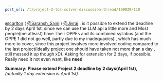 ```yaml
---
post_url: /t/project-2-tds-solver-discussion-thread/169029/110
---
```

[@carlton](/u/carlton) ( [@Saransh\_Saini](/u/saransh_saini) ) [@Jivraj](/u/jivraj) , is it possible to extend the deadline by 2 days April 1st, since we can use the LLM api a little more and Most people(me atleast) have Their OPPEs and its combined syllabus (and the OPPE 1 did not go well, partly due to my inadequacies) , which has much more to cover, since this project involves more involved coding compared to the last project(ideally project one should have taken not more than a day , still messed it up though xD). Asking for extension for 2 days, if possible. Really need it not even want, like **need**

**Summary: Please extend Project 2 deadline by 2 days(April 1st),**  
*(actually 1 day extension is April 1st)*